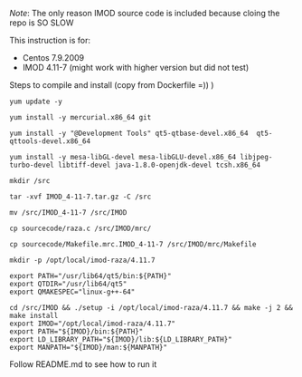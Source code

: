 *Note*: The only reason IMOD source code is included because cloing the repo is SO SLOW


This instruction is for:
* Centos 7.9.2009
* IMOD 4.11-7 (might work with higher version but did not test)


Steps to compile and install (copy from Dockerfile =)) )


    yum update -y
    
    yum install -y mercurial.x86_64 git
    
    yum install -y "@Development Tools" qt5-qtbase-devel.x86_64  qt5-qttools-devel.x86_64
    
    yum install -y mesa-libGL-devel mesa-libGLU-devel.x86_64 libjpeg-turbo-devel libtiff-devel java-1.8.0-openjdk-devel tcsh.x86_64

    mkdir /src

    tar -xvf IMOD_4-11-7.tar.gz -C /src

    mv /src/IMOD_4-11-7 /src/IMOD

    cp sourcecode/raza.c /src/IMOD/mrc/

    cp sourcecode/Makefile.mrc.IMOD_4-11-7 /src/IMOD/mrc/Makefile

    mkdir -p /opt/local/imod-raza/4.11.7

    export PATH="/usr/lib64/qt5/bin:${PATH}"
    export QTDIR="/usr/lib64/qt5"
    export QMAKESPEC="linux-g++-64" 

    cd /src/IMOD && ./setup -i /opt/local/imod-raza/4.11.7 && make -j 2 && make install
    export IMOD="/opt/local/imod-raza/4.11.7"
    export PATH="${IMOD}/bin:${PATH}" 
    export LD_LIBRARY_PATH="${IMOD}/lib:${LD_LIBRARY_PATH}" 
    export MANPATH="${IMOD}/man:${MANPATH}" 


Follow README.md to see how to run it